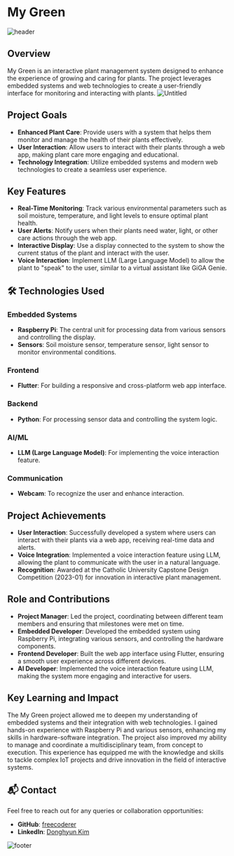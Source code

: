 # My Green

![header](https://capsule-render.vercel.app/api?type=waving&color=7F7FD5&text=My%20Green&height=100&fontSize=40&fontColor=ffffff)

## Overview
My Green is an interactive plant management system designed to enhance the experience of growing and caring for plants. The project leverages embedded systems and web technologies to create a user-friendly interface for monitoring and interacting with plants. 
![Untitled](https://github.com/HoChanny/MyGreen/assets/91381230/dd2c1b48-2db7-461c-9ba3-a7a58972a786)


## Project Goals
- **Enhanced Plant Care**: Provide users with a system that helps them monitor and manage the health of their plants effectively.
- **User Interaction**: Allow users to interact with their plants through a web app, making plant care more engaging and educational.
- **Technology Integration**: Utilize embedded systems and modern web technologies to create a seamless user experience.

## Key Features
- **Real-Time Monitoring**: Track various environmental parameters such as soil moisture, temperature, and light levels to ensure optimal plant health.
- **User Alerts**: Notify users when their plants need water, light, or other care actions through the web app.
- **Interactive Display**: Use a display connected to the system to show the current status of the plant and interact with the user.
- **Voice Interaction**: Implement LLM (Large Language Model) to allow the plant to "speak" to the user, similar to a virtual assistant like GiGA Genie.

## 🛠 Technologies Used
### Embedded Systems
- **Raspberry Pi**: The central unit for processing data from various sensors and controlling the display.
- **Sensors**: Soil moisture sensor, temperature sensor, light sensor to monitor environmental conditions.

### Frontend
- **Flutter**: For building a responsive and cross-platform web app interface.

### Backend
- **Python**: For processing sensor data and controlling the system logic.

### AI/ML
- **LLM (Large Language Model)**: For implementing the voice interaction feature.

### Communication
- **Webcam**: To recognize the user and enhance interaction.

## Project Achievements
- **User Interaction**: Successfully developed a system where users can interact with their plants via a web app, receiving real-time data and alerts.
- **Voice Integration**: Implemented a voice interaction feature using LLM, allowing the plant to communicate with the user in a natural language.
- **Recognition**: Awarded at the Catholic University Capstone Design Competition (2023-01) for innovation in interactive plant management.

## Role and Contributions
- **Project Manager**: Led the project, coordinating between different team members and ensuring that milestones were met on time.
- **Embedded Developer**: Developed the embedded system using Raspberry Pi, integrating various sensors, and controlling the hardware components.
- **Frontend Developer**: Built the web app interface using Flutter, ensuring a smooth user experience across different devices.
- **AI Developer**: Implemented the voice interaction feature using LLM, making the system more engaging and interactive for users.

## Key Learning and Impact
The My Green project allowed me to deepen my understanding of embedded systems and their integration with web technologies. I gained hands-on experience with Raspberry Pi and various sensors, enhancing my skills in hardware-software integration. The project also improved my ability to manage and coordinate a multidisciplinary team, from concept to execution. This experience has equipped me with the knowledge and skills to tackle complex IoT projects and drive innovation in the field of interactive systems.

## 📬 Contact
Feel free to reach out for any queries or collaboration opportunities:
- **GitHub**: [freecoderer](https://github.com/freecoderer)
- **LinkedIn**: [Donghyun Kim](https://www.linkedin.com/in/kdh1999dev)

![footer](https://capsule-render.vercel.app/api?section=footer&type=waving&color=7F7FD5)
